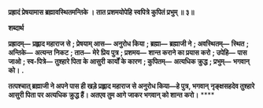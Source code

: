 **प्रह्रादं प्रेषयामास ब्रह्मावस्थितमन्तिके ।** **तात प्रशमयोपेहि स्वपित्रे कुपितं प्रभुम् ॥ ३॥** 

**शब्दार्थ** 

**प्रह्रादम्—** **प्रह्लाद महाराज से** **; प्रेषयाम् आस—** **अनुरोध किया** **; ब्रह्मा—** **ब्रह्माजी ने** **; अवस्थितम्—** **स्थित** **; अन्तिके—** **अत्यन्त** **निकट** **; तात—** **मेरे प्रिय पुत्र** **; प्रशमय—** **शान्त कराने का प्रयास करो** **; उपेहि—** **पास जाओ** **; स्व-पित्रे—** **तुश्हारे पिता के आसुरी** **कार्यों के कारण** **; कुपितम्—** **अत्यधिक क्रुद्ध** **; प्रभुम्—** **भगवान् को।** **.** 

**तत्पश्चात् ब्रह्माजी ने अपने पास ही खड़े प्रह्लाद महाराज से अनुरोध किया—हे पुत्र, भगवान्** **नृङ्क्षसहदेव तुश्हारे आसुरी पिता पर अत्यधिक क्रुद्ध हैं। अतएव तुम आगे जाकर भगवान् को शान्त** **करो।** **** 
